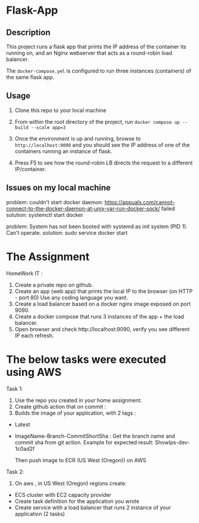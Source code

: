 # Flask-App
## Description
This project runs a flask app that prints the IP address of the container its running on, and an Nginx webserver that acts as a round-robin load balancer.

The `docker-compose.yml` is configured to run three instances (containers) of the same flask app.

## Usage
1. Clone this repo to your local machine
2. From within the root directory of the project, run `docker compose up --build --scale app=3`

3. Once the environment is up and running, browse to `http://localhost:9090` and you should see the IP address of one of the containers running an instance of flask.
4. Press F5 to see how the round-robin LB directs the request to a different IP/container.


## Issues on my local machine
problem: couldn't start docker daemon: https://appuals.com/cannot-connect-to-the-docker-daemon-at-unix-var-run-docker-sock/
failed solution: systemctl start docker

problem: System has not been booted with systemd as init system (PID 1). Can't operate.
solution: sudo service docker start

# The Assignment
HomeWork IT :
1. Create a private repo on github.
2. Create an app (web app) that prints the local IP to the browser (on HTTP - port 80) Use
any coding language you want.
3. Create a load balancer based on a docker nginx image exposed on port 9090.
4. Create a docker compose that runs 3 instances of the app + the load balancer.
5. Open browser and check http://localhost:9090, verify you see different IP each refresh.

# The below tasks were executed using AWS
Task 1:
1. Use the repo you created in your home assignment.
2. Create github action that on commit :
3. Builds the image of your application, with 2 tags :
* Latest
* ImageName-Branch-CommitShortSha : Get the branch name and commit sha from git action. Example for expected result: ShowIps-dev-1c0ad2f

    Then push image to ECR (US West (Oregon)) on AWS 



Task 2:
1. On aws , in US West (Oregon) regions create:
* ECS cluster with EC2 capacity provider
* Create task definition for the application you wrote
* Create service with a load balancer that runs 2 instance of your application (2 tasks)
